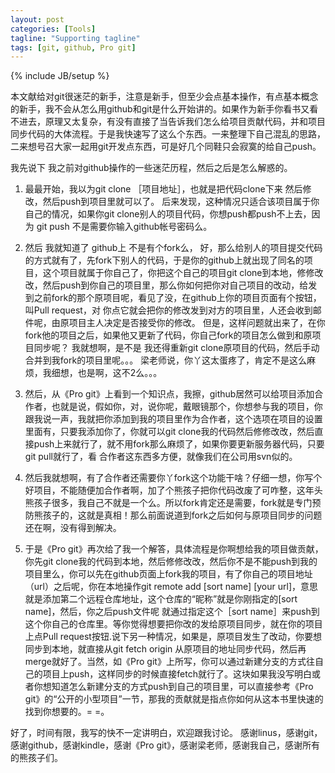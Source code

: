 ```yaml
---
layout: post
categories: [Tools]
tagline: "Supporting tagline"
tags: [git, github, Pro git]
---
```

{% include JB/setup %}

本文献给对git很迷茫的新手，注意是新手，但至少会点基本操作，有点基本概念的新手，我不会从怎么用github和git是什么开始讲的。如果作为新手你看书又看不进去，原理又太复杂，有没有直接了当告诉我们怎么给项目贡献代码，并和项目同步代码的大体流程。于是我快速写了这么个东西。一来整理下自己混乱的思路，二来想号召大家一起用git开发点东西，可是好几个同鞋只会寂寞的给自己push。

我先说下 我之前对github操作的一些迷茫历程，然后之后是怎么解惑的。

1. 最最开始，我以为git clone ［项目地址］，也就是把代码clone下来 然后修改，然后push到项目里就可以了。
后来发现，这种情况只适合该项目属于你自己的情况，如果你git clone别人的项目代码，你想push都push不上去，因为 git push 不是需要你输入github帐号密码么。

2. 然后 我就知道了 github上 不是有个fork么， 好，那么给别人的项目提交代码的方式就有了，先fork下别人的代码，于是你的github上就出现了同名的项目，这个项目就属于你自己了，你把这个自己的项目git clone到本地，修修改改，然后push到你自己的项目里，那么你如何把你对自己项目的改动，给发到之前fork的那个原项目呢，看见了没，在github上你的项目页面有个按钮，叫Pull request，对 你点它就会把你的修改发到对方的项目里，人还会收到邮件呢，由原项目主人决定是否接受你的修改。
但是，这样问题就出来了，在你fork他的项目之后，如果他又更新了代码，你自己fork的项目怎么做到和原项目同步呢？ 
我就想啊，是不是 我还得重新git clone原项目的代码，然后手动合并到我fork的项目里呢。。。
梁老师说，你丫这太蛋疼了，肯定不是这么麻烦，我细想，也是啊，这不2么。。。

3. 然后，从《Pro git》上看到一个知识点，我擦，github居然可以给项目添加合作者，也就是说，假如你，对，说你呢，戴眼镜那个，你想参与我的项目，你跟我说一声，我就把你添加到我的项目里作为合作者，这个选项在项目的设置里面有，只要我添加你了，你就可以git clone我的代码然后修修改改，然后直接push上来就行了，就不用fork那么麻烦了，如果你要更新服务器代码，只要git pull就行了，看 合作者这东西多方便，就像我们在公司用svn似的。

4. 然后我就想啊，有了合作者还需要你丫fork这个功能干啥？仔细一想，你写个好项目，不能随便加合作者啊，加了个熊孩子把你代码改废了可咋整，这年头熊孩子很多，我自己不就是一个么。所以fork肯定还是需要，fork就是专门预防熊孩子的，这就是真相！那么前面说道到fork之后如何与原项目同步的问题还在啊，没有得到解决。

5. 于是《Pro git》再次给了我一个解答，具体流程是你啊想给我的项目做贡献，你先git clone我的代码到本地，然后修修改改，然后你不是不能push到我的项目里么，你可以先在github页面上fork我的项目，有了你自己的项目地址（url）之后呢，你在本地操作git remote add [sort name] [your url]，意思就是添加第二个远程仓库地址，这个仓库的“昵称”就是你刚指定的[sort name]，然后，你之后push文件呢 就通过指定这个［sort name］来push到这个你自己的仓库里。等你觉得想要把你改的发给原项目同步，就在你的项目上点Pull request按钮.说下另一种情况，如果是，原项目发生了改动，你要想同步到本地，就直接从git fetch origin 从原项目的地址同步代码，然后再merge就好了。当然，如《Pro git》上所写，你可以通过新建分支的方式往自己的项目上push，这样同步的时候直接fetch就行了。这块如果我没写明白或者你想知道怎么新建分支的方式push到自己的项目里，可以直接参考《Pro git》的“公开的小型项目”一节，那我的贡献就是指点你如何从这本书里快速的找到你想要的。= =。

好了，时间有限，我写的快不一定讲明白，欢迎跟我讨论。
感谢linus，感谢git，感谢github，感谢kindle，感谢《Pro git》，感谢梁老师，感谢我自己，感谢所有的熊孩子们。
